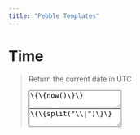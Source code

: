 ```yaml
---
title: "Pebble Templates"
---
```



# Time

> Return the current date in UTC
>
> <textarea readonly id="1">\{\{now()\}\}</textarea><br>
>
> <textarea readonly id="2">\{\{split("\\|")\}\}</textarea>
>


<script> (function() {Array.from(document.querySelectorAll("textarea")).forEach((element) => {element.value = element.value.replaceAll("\\{","{").replaceAll("\\}","}").replaceAll("\\\\","\\"); console.log(element.value)})})()</script>